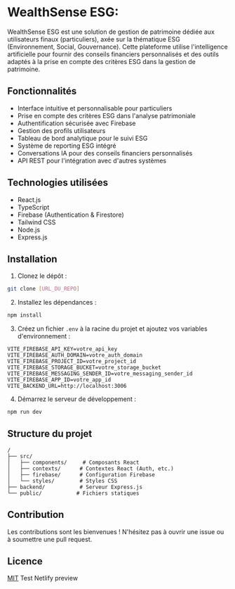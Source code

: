 # WealthSense ESG:

WealthSense ESG est une solution de gestion de patrimoine dédiée aux utilisateurs finaux (particuliers), axée sur la thématique ESG (Environnement, Social, Gouvernance). Cette plateforme utilise l'intelligence artificielle pour fournir des conseils financiers personnalisés et des outils adaptés à la prise en compte des critères ESG dans la gestion de patrimoine.

## Fonctionnalités 

- Interface intuitive et personnalisable pour particuliers
- Prise en compte des critères ESG dans l'analyse patrimoniale
- Authentification sécurisée avec Firebase
- Gestion des profils utilisateurs
- Tableau de bord analytique pour le suivi ESG
- Système de reporting ESG intégré
- Conversations IA pour des conseils financiers personnalisés
- API REST pour l'intégration avec d'autres systèmes

## Technologies utilisées

- React.js
- TypeScript
- Firebase (Authentication & Firestore)
- Tailwind CSS
- Node.js
- Express.js

## Installation

1. Clonez le dépôt :
```bash
git clone [URL_DU_REPO]
```

2. Installez les dépendances :
```bash
npm install
```

3. Créez un fichier `.env` à la racine du projet et ajoutez vos variables d'environnement :
```env
VITE_FIREBASE_API_KEY=votre_api_key
VITE_FIREBASE_AUTH_DOMAIN=votre_auth_domain
VITE_FIREBASE_PROJECT_ID=votre_project_id
VITE_FIREBASE_STORAGE_BUCKET=votre_storage_bucket
VITE_FIREBASE_MESSAGING_SENDER_ID=votre_messaging_sender_id
VITE_FIREBASE_APP_ID=votre_app_id
VITE_BACKEND_URL=http://localhost:3006
```

4. Démarrez le serveur de développement :
```bash
npm run dev
```

## Structure du projet

```
/
├── src/
│   ├── components/     # Composants React
│   ├── contexts/      # Contextes React (Auth, etc.)
│   ├── firebase/      # Configuration Firebase
│   └── styles/        # Styles CSS
├── backend/           # Serveur Express.js
└── public/           # Fichiers statiques
```

## Contribution

Les contributions sont les bienvenues ! N'hésitez pas à ouvrir une issue ou à soumettre une pull request.

## Licence

[MIT](https://choosealicense.com/licenses/mit/) Test Netlify preview

